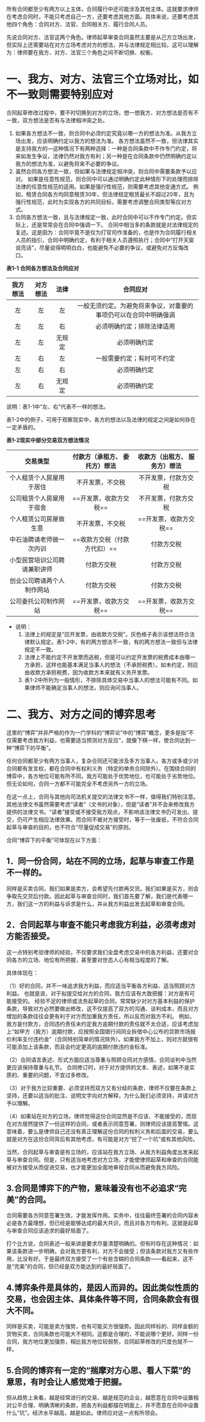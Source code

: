 所有合同都至少有两方以上主体，合同履行中还可能涉及其他主体。这就要求律师在考虑合同时，不能只考虑自己一方，还要考虑其他方面。具体来说，还要考虑其他四个角色：合同对方、法官、合同相关方、履行合同人员。

先说合同对方、法官这两个角色。律师起草审查合同虽然主要是从己方立场出发，但实际上还需要站在对方立场考虑对方的想法，并与法律规定相比较。这可以理解为：律师要在我方、对方、法官三个角色之间不断切换、权衡。
# 一、我方、对方、法官三个立场对比，如不一致则需要特别应对
合同起草修改过程中，要不时切换到对方的立场，想一想我方、对方想法是否有不一致，双方想法是否有与法律相冲突之处。

1. 如果各方想法不一致，则合同中必须约定究竟以哪一方的想法为准。从我方立场出发，应该明确约定以我方的想法为准。
	各方想法虽然不一致，但法律其实是支持我方的—这种情况下有两种选择：一种是合同条款中不作专门约定，将来如发生争议，法律仍然对我方有利；另一种是在合同条款中仍然明确约定以我方的想法为准，以避免将来不必要的争议。
2. 虽然合同各方想法一致，但如果与法律规定相冲突，则合同中需要条款予以应对。
	如果是任意性规范，则合同中可以通过明确约定此种情形下的处理而排除法律的任意性规范的适用。如果是强行性规范，则需要考虑其他变通方式。
	例如，租赁合同各方均同意租赁30年，但法律规定租赁最长不超过20年，且为强行性规范，此时为实现各方的共同目标，需要考虑调整合同类型等应对方式。
3. 合同各方想法一致，且与法律规定一致，此时合同中可以不作专门约定。但实际上，还是常常会在合同中强调一下。
	合同中相当多的条款就是对法律规定的复述。这是因为：合同毕竟不是仅为打官司作准备的，也是作为合同履行相关人员的指引，合同中明确约定，有利于相关人员遵照执行；合同中“打开天窗说亮话”，尽量说得明明白白，也能避免不必要的争议，或避免对方反悔改口。

**表1-1 合同各方想法及合同应对**

|我方想法|对方想法|法律|合同应对|
|:---:|:---:|:---:|:---:|
|左|左|左|一般无须约定。为避免将来争议，对重要的事项仍可以在合同中明确强调|
|左|左|右|必须明确约定；排除法律适用|
|左|左|无规定|必须明确约定|
|左|右|左|一般需要约定；有时可不约定|
|左|右|右|必须明确约定|
|左|右|无规定|必须明确约定|

说明：表1-1中“左、右”代表不一样的想法。

表1-2中的例子，可用于观察现实中，各方的想法以及法律的规定之间是如何存在一定矛盾的。

**表1-2现实中部分交易双方想法情况**

|交易类型|付款方（承租方、 委托方）想法|收款方（出租方、 服务方）想法|
|:---:|:---:|:---:|
|个人租赁个人房屋用于居住|不开发票，不交税|不开发票，付款方交税|
|公司租赁个人房屋用于宿舍|==开发票，收款方交税==|不开发票，付款方交税|
|个人租赁公司房屋做生意|不开发票，不交税|==开发票，收款方交税==|
|中石油聘请老师做一次内训|==收款方交税（付款方代扣）==|付款方交税|
|小型民营培训公司聘请兼职讲师|付款方交税|付款方交税|
|创业公司聘请两个人制作网站|付款方交税|付款方交税|
|公司委托公司制作网站|==开发票，收款方交税==|==开发票，收款方交税==|

- 说明：
	1. 法律上的规定是“应开发票，由收款方交税”。灰色格子表示该想法符合法律默认规定。表1-2中，有的两方想法不一致，有的两方想法一致但与法律规定不一致。
	2. 法律上不能约定不开发票而逃税，但是可以约定开发票的税费成本由哪一方承担，这样也能基本满足当事人的想法（不承担税费）。如未约定，则应由收款方承担税费，因为收款方本来就有义务开发票。
	3. 表1-2中所列为一般情形，不排除具体交易中当事人的想法可能有不同。如果律师不能确定当事人的想法，则应询问当事人。
# 二、我方、对方之间的博弈思考
这里的“博弈”并非严格的作为一门学科的“博弈论”中的“博弈”概念，更多是指“不仅需要考虑我方利益，也需要适当预测对方反应”，就像下棋一样，使合同达到一种“博弈下的平衡”。

任何合同都至少有两方当事人，复杂合同还可能涉及多方当事人。各方或多或少对合同都有发言权，都在合同中有权利义务（特定的单务合同除外）。在围绕合同的博弈中，各方地位可能有所不同，我方可能处于优势地位，也可能处于劣势地位。但无论如何，合同一方都不可能完全不考虑另外一方的立场。

在这一点上，合同与其他向司法机关提交的法律文书不一样，值得我们特别注意。其他法律文书虽然需要考虑“读者”（文书的对象），但是“读者”并不会来修改我方提供的法律文书。“读者”接受或不接受我方观点，不影响该法律文书仍可发出、提交，仍可产生相应法律效果。而合同不被对方接受时，等于一张废纸，不符合合同起草与审查的目的，也不符合“尽量促成交易”的原则。

合同“博弈下的平衡”可体现在以下方面：
## 1．同一份合同，站在不同的立场，起草与审查工作是不一样的。
同样是买卖合同，我们如果是卖方，会希望先付款再交货。我们如果是买方，则会争取先交货后付款。因此起草与审查合同时，我们首先要了解，我们是代表哪一方，我们这一方的利益与诉求是什么，并从我方利益出发去起草和审查合同。
## 2．合同起草与审查不能只考虑我方利益，必须考虑对方能否接受。
这一点特别考验律师的经验，不仅要求我们全盘考虑交易中的各方利益，还要对合同各方的立场、地位有所把握，甚至要对世态人心有相当程度的了解。

具体体现在：

（1）好的合同，并不一味追求我方利益，而应适当平衡各方利益、适当照顾对方利益。
也就是说，对于拟提交给对方的合同，我方应该有大致把握：对方是有可能接受的。
经验不足的律师或法务起草的合同，常常缺少对对方基本利益的保护条款，导致对方必然要做出修改，这不仅提高了双方的沟通、谈判成本，而且对方增加的条款往往会更有利于对方而加重我方责任，所以反而对我方不利。
例如，我方是付款方，合同违约责任未约定我方逾期付款的责任就不太合适，应该考虑加上“如甲方（我方）逾期付款，应按照全国银行间同业拆借中心公布的贷款市场报价利率支付违约金”（合同特别简单的情况除外）。如果我方不加上，则对方就很有可能添加上该条款，而且会约定更高的逾期付款违约金标准。

（2）合同语言表述、形式方面应适当尊重与照顾合同对方感情，合同谈判中当然更应该保持尊重与礼节。
合同修订时，对于对方提供的文本、表述，如果不是实质的、重要的问题，不宜过多修改。

（3）对于我方比较重要、必须坚持而双方又有分歧的条款，律师不仅要在条款上坚持，还要以适当的批注、说明文字向对方解释，为什么我们必须坚持，并请对方予以理解。

（4）如果站在对方的立场，律师觉得这份合同显然是不应该、不能接受的，而现在对方居然提供了一份这样的合同，或者表示同意签署，则律师应该提高警惕。这意味着，要么是律师自己还没有真正理解这份合同的权利义务和后面的交易，要么就是对方在这份合同背后有其他考虑，有可能是对方“挖了一个坑”或有其他风险。

当然，合同起草与审查是有立场的，应该站在我方立场、从我方利益角度出发来起草与审查合同。但是，只有适当地考虑对方立场，才能使律师起草和审查的合同能被对方接受从而促进交易，也才能更加全面地审视合同从而避免我方风险。
## 3.合同是博弈下的产物，意味着没有也不必追求“完美”的合同。
合同需要各方同意签署生效，才能发挥作用。实务中，往往最终签署的合同内容未必是各方最理想，但已经是能够达成的最大共识，而且对各方均有利。这就是起草与审查合同应该追求的最好局面了。

打个比方说，合同表述一般来讲是要求尽量清楚明确的。但有时存在这种情况：如果该条款进一步明确，会对我方更有利，对方不会接受；但该条款对我方又有些作用，比没有好。于是最终双方接受了一个有些含糊的合同条款——看起来，这不是“完美”的合同，但已经是双方能达到的最好局面了。
## 4.博弈条件是具体的，是因人而异的。因此类似性质的交易，也会因主体、具体条件等不同，合同条款会有很大不同。
同样是买卖，可能是卖方强势，也有可能买方很强势。因此同样标的、同样金额的货物买卖，合同条款也可能大不相同。这都是合理的，不能说哪个更好。同样一份合同，我方地位更加强势，相比我方地位较弱势，合同起草修改的尺度也就不一样。
## 5.合同的博弈有一定的“揣摩对方心思、看人下菜”的意思，有时会让人感觉难于把握。
但从趋势上来看，越是经常进行的交易、越是规范的企业，越愿意在合同中设置相对公平合理、明确清晰的条款，把各方利益都摆在明面上，并不愿意在合同中设置什么“坑”。经济水平越高，越是如此。律师应对这一点有所领会。
